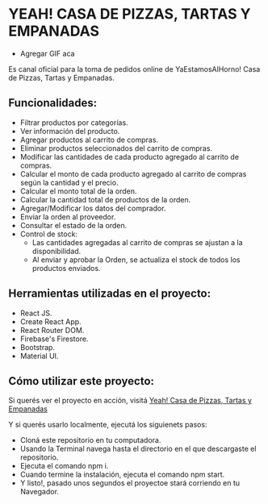 # YEAH! CASA DE PIZZAS, TARTAS Y EMPANADAS

* Agregar GIF aca

Es canal oficial para la toma de pedidos online de YaEstamosAlHorno! Casa de Pizzas, Tartas y Empanadas. 

## Funcionalidades:

* Filtrar productos por categorías.
* Ver información del producto.
* Agregar productos al carrito de compras.
* Eliminar productos seleccionados del carrito de compras.
* Modificar las cantidades de cada producto agregado al carrito de compras.
* Calcular el monto de cada producto agregado al carrito de compras según la cantidad y el precio.
* Calcular el monto total de la orden.
* Calcular la cantidad total de productos de la orden.
* Agregar/Modificar los datos del comprador.
* Enviar la orden al proveedor.
* Consultar el estado de la orden.
* Control de stock:
  * Las cantidades agregadas al carrito de compras se ajustan a la disponibilidad.
  * Al enviar y aprobar la Orden, se actualiza el stock de todos los productos enviados.

## Herramientas utilizadas en el proyecto:

* React JS.
* Create React App.
* React Router DOM.
* Firebase's Firestore.
* Bootstrap.
* Material UI.

## Cómo utilizar este proyecto:

Si querés ver el proyecto en acción, visitá [Yeah! Casa de Pizzas, Tartas y Empanadas](https://yaestamosalhorno.000webhostapp.com/)

Y si querés usarlo localmente, ejecutá los siguienets pasos:

* Cloná este repositorio en tu computadora.
* Usando la Terminal navega hasta el directorio en el que descargaste el repositorio.
* Ejecuta el comando npm i.
* Cuando termine la instalación, ejecuta el comando npm start.
* Y listo!, pasado unos segundos el proyectoe stará corriendo en tu Navegador. 


